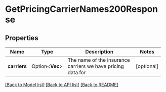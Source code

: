 # GetPricingCarrierNames200Response

## Properties

Name | Type | Description | Notes
------------ | ------------- | ------------- | -------------
**carriers** | Option<**Vec<String>**> | The name of the insurance carriers we have pricing data for | [optional]

[[Back to Model list]](../README.md#documentation-for-models) [[Back to API list]](../README.md#documentation-for-api-endpoints) [[Back to README]](../README.md)


